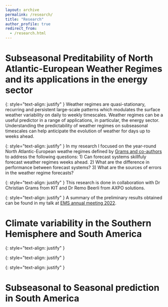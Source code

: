 ```yaml
---
layout: archive
permalink: /research/
title: "Research"
author_profile: true
redirect_from: 
  - /research.html
---
```

Subseasonal Preditability of North Atlantic-European Weather Regimes and its applications in the energy sector
======

{: style="text-align: justify" }
Weather regimes are quasi-stationary, recurring and persistent large-scale patterns which modulates the surface weather variability on daily to weekly timescales. Weather regimes can be a useful predictor in a range of applications, in particular, the energy sector. Understanding the predictability of weather regimes on subseasonal timescales can help anticipate the evolution of weather for days up to weeks ahead.

{: style="text-align: justify" }
In my research I focused on the year-round North Atlantic-European weathe regimes defined by [Grams and co-authors](https://www.nature.com/articles/nclimate3338) to address the following questions: 1) Can forecast systems skillfuly forecast weather regimes weeks ahead. 2) What are the difference in performance between forecast systems? 3) What are the sources of errors in the weather regime forecasts?

 
{: style="text-align: justify" }
This research is done in collaboration with Dr Christian Grams from KIT and Dr Remo Beerli from AXPO solutions.

{: style="text-align: justify" }
A summary of the preliminary results obtained can be found in my talk at [EMS annual meeting 2022](https://meetingorganizer.copernicus.org/EMS2022/EMS2022-156.html).


Climate variability in the Southern Hemisphere and South America
======
{: style="text-align: justify" }

{: style="text-align: justify" }

{: style="text-align: justify" }

Subseasonal to Seasonal prediction in South America
======

